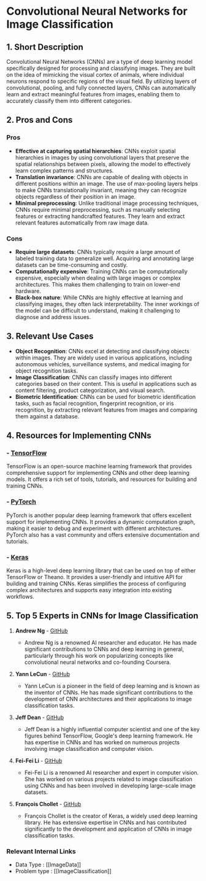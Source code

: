 # Convolutional Neural Networks for Image Classification

## 1. Short Description
Convolutional Neural Networks (CNNs) are a type of deep learning model specifically designed for processing and classifying images. They are built on the idea of mimicking the visual cortex of animals, where individual neurons respond to specific regions of the visual field. By utilizing layers of convolutional, pooling, and fully connected layers, CNNs can automatically learn and extract meaningful features from images, enabling them to accurately classify them into different categories.

## 2. Pros and Cons

### Pros
- **Effective at capturing spatial hierarchies**: CNNs exploit spatial hierarchies in images by using convolutional layers that preserve the spatial relationships between pixels, allowing the model to effectively learn complex patterns and structures.
- **Translation invariance**: CNNs are capable of dealing with objects in different positions within an image. The use of max-pooling layers helps to make CNNs translationally invariant, meaning they can recognize objects regardless of their position in an image.
- **Minimal preprocessing**: Unlike traditional image processing techniques, CNNs require minimal preprocessing, such as manually selecting features or extracting handcrafted features. They learn and extract relevant features automatically from raw image data.

### Cons
- **Require large datasets**: CNNs typically require a large amount of labeled training data to generalize well. Acquiring and annotating large datasets can be time-consuming and costly.
- **Computationally expensive**: Training CNNs can be computationally expensive, especially when dealing with large images or complex architectures. This makes them challenging to train on lower-end hardware.
- **Black-box nature**: While CNNs are highly effective at learning and classifying images, they often lack interpretability. The inner workings of the model can be difficult to understand, making it challenging to diagnose and address issues.

## 3. Relevant Use Cases
- **Object Recognition**: CNNs excel at detecting and classifying objects within images. They are widely used in various applications, including autonomous vehicles, surveillance systems, and medical imaging for object recognition tasks.
- **Image Classification**: CNNs can classify images into different categories based on their content. This is useful in applications such as content filtering, product categorization, and visual search.
- **Biometric Identification**: CNNs can be used for biometric identification tasks, such as facial recognition, fingerprint recognition, or iris recognition, by extracting relevant features from images and comparing them against a database.

## 4. Resources for Implementing CNNs

### - [TensorFlow](https://www.tensorflow.org/)
TensorFlow is an open-source machine learning framework that provides comprehensive support for implementing CNNs and other deep learning models. It offers a rich set of tools, tutorials, and resources for building and training CNNs.

### - [PyTorch](https://pytorch.org/)
PyTorch is another popular deep learning framework that offers excellent support for implementing CNNs. It provides a dynamic computation graph, making it easier to debug and experiment with different architectures. PyTorch also has a vast community and offers extensive documentation and tutorials.

### - [Keras](https://keras.io/)
Keras is a high-level deep learning library that can be used on top of either TensorFlow or Theano. It provides a user-friendly and intuitive API for building and training CNNs. Keras simplifies the process of configuring complex architectures and supports easy integration into existing workflows.

## 5. Top 5 Experts in CNNs for Image Classification

1. **Andrew Ng** - [GitHub](https://github.com/andrewng/)
   - Andrew Ng is a renowned AI researcher and educator. He has made significant contributions to CNNs and deep learning in general, particularly through his work on popularizing concepts like convolutional neural networks and co-founding Coursera.
   
2. **Yann LeCun** - [GitHub](https://github.com/ylecun/)
   - Yann LeCun is a pioneer in the field of deep learning and is known as the inventor of CNNs. He has made significant contributions to the development of CNN architectures and their applications to image classification tasks.

3. **Jeff Dean** - [GitHub](https://github.com/jeffdean/)
   - Jeff Dean is a highly influential computer scientist and one of the key figures behind TensorFlow, Google's deep learning framework. He has expertise in CNNs and has worked on numerous projects involving image classification and computer vision.

4. **Fei-Fei Li** - [GitHub](https://github.com/feifeili/)
   - Fei-Fei Li is a renowned AI researcher and expert in computer vision. She has worked on various projects related to image classification using CNNs and has been involved in developing large-scale image datasets.

5. **François Chollet** - [GitHub](https://github.com/fchollet/)
   - François Chollet is the creator of Keras, a widely used deep learning library. He has extensive expertise in CNNs and has contributed significantly to the development and application of CNNs in image classification tasks.


 ### Relevant Internal Links
- Data Type : [[ImageData]]
- Problem type : [[ImageClassification]]
